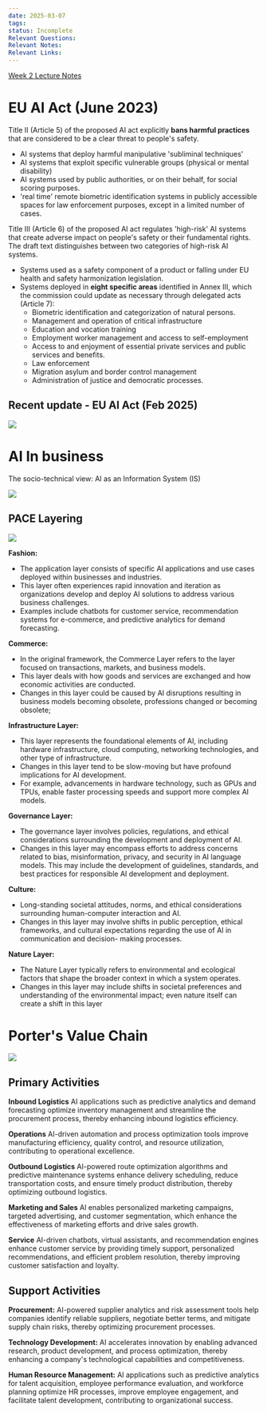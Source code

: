 ```yaml
---
date: 2025-03-07
tags: 
status: Incomplete
Relevant Questions: 
Relevant Notes: 
Relevant Links:
---
```

[Week 2 Lecture Notes](Attachments/BUSA3430-6430%20-%20S1%202025%20-%20week%202%20-%20Lecture.pdf)

# EU AI Act (June 2023)
Title II (Article 5) of the proposed AI act explicitly **bans harmful practices** that are considered to be a clear threat to people's safety.
- AI systems that deploy harmful manipulative 'subliminal techniques'
- AI systems that exploit specific vulnerable groups (physical or mental disability)
- AI systems used by public authorities, or on their behalf, for social scoring purposes.
- 'real time' remote biometric identification systems in publicly accessible spaces for law enforcement purposes, except in a limited number of cases.

Title III (Article 6) of the proposed AI act regulates 'high-risk' AI systems that create adverse impact on people's safety or their fundamental rights. The draft text distinguishes between two categories of high-risk AI systems.
- Systems used as a safety component of a product or falling under EU health and safety harmonization legislation.
- Systems deployed in **eight specific areas** identified in Annex III, which the commission could update as necessary through delegated acts (Article 7):
	- Biometric identification and categorization of natural persons.
	- Management and operation of critical infrastructure
	- Education and vocation training
	- Employment worker management and access to self-employment
	- Access to and enjoyment of essential private services and public services and benefits.
	- Law enforcement
	- Migration asylum and border control management
	- Administration of justice and democratic processes.

## Recent update - EU AI Act (Feb 2025)
![](Attachments/Pasted%20image%2020250307225230.png)


# AI In business

The socio-technical view: AI as an Information System (IS)

![](Attachments/Pasted%20image%2020250307230127.png)



## PACE Layering

![](Attachments/Pasted%20image%2020250307230633.png)

**Fashion:** 
- The application layer consists of specific AI applications and use cases deployed within businesses and industries.
- This layer often experiences rapid innovation and iteration as organizations develop and deploy AI solutions to address various business challenges.
- Examples include chatbots for customer service, recommendation systems for e-commerce, and predictive analytics for demand forecasting.

**Commerce:** 
- In the original framework, the Commerce Layer refers to the layer focused on transactions, markets, and business models. 
- This layer deals with how goods and services are exchanged and how economic activities are conducted.
- Changes in this layer could be caused by AI disruptions resulting in business models becoming obsolete, professions changed or becoming obsolete;

**Infrastructure Layer:**
- This layer represents the foundational elements of AI, including hardware infrastructure, cloud computing, networking technologies, and other type of infrastructure.
- Changes in this layer tend to be slow-moving but have profound implications for AI development. 
- For example, advancements in hardware technology, such as GPUs and TPUs, enable faster processing speeds and support more complex AI models.

**Governance Layer:**
- The governance layer involves policies, regulations, and ethical considerations surrounding the development and deployment of AI.
- Changes in this layer may encompass efforts to address concerns related to bias, misinformation, privacy, and security in AI language models. This may include the development of guidelines, standards, and best practices for responsible AI development and deployment.

**Culture:**
- Long-standing societal attitudes, norms, and ethical considerations surrounding human-computer interaction and AI.
- Changes in this layer may involve shifts in public perception, ethical frameworks, and cultural expectations regarding the use of AI in communication and decision- making processes.

**Nature Layer:**
- The Nature Layer typically refers to environmental and ecological factors that shape the broader context in which a system operates.
- Changes in this layer may include shifts in societal preferences and understanding of the environmental impact; even nature itself can create a shift in this layer

# Porter's Value Chain
![](Attachments/Pasted%20image%2020250307232233.png)


## Primary Activities
**Inbound Logistics**
AI applications such as predictive analytics and demand forecasting optimize inventory management and streamline the procurement process, thereby enhancing inbound logistics efficiency.

**Operations**
AI-driven automation and process optimization tools improve manufacturing efficiency, quality control, and resource utilization, contributing to operational excellence.

**Outbound Logistics**
AI-powered route optimization algorithms and predictive maintenance systems enhance delivery scheduling, reduce transportation costs, and ensure timely product distribution, thereby optimizing outbound logistics.

**Marketing and Sales**
AI enables personalized marketing campaigns, targeted advertising, and customer segmentation, which enhance the effectiveness of marketing efforts and drive sales growth.

**Service**
AI-driven chatbots, virtual assistants, and recommendation engines enhance customer service by providing timely support, personalized recommendations, and efficient problem resolution, thereby improving customer satisfaction and loyalty.

## Support Activities
**Procurement:** 
AI-powered supplier analytics and risk assessment tools help companies identify reliable suppliers, negotiate better terms, and mitigate supply chain risks, thereby optimizing procurement processes. 

**Technology Development:** 
AI accelerates innovation by enabling advanced research, product development, and process optimization, thereby enhancing a company's technological capabilities and competitiveness. 

**Human Resource Management:** 
AI applications such as predictive analytics for talent acquisition, employee performance evaluation, and workforce planning optimize HR processes, improve employee engagement, and facilitate talent development, contributing to organizational success.